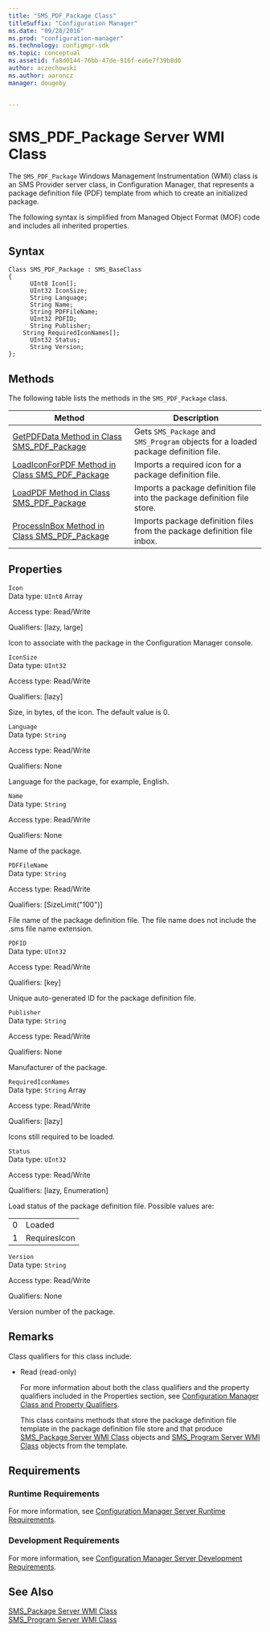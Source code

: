 ```yaml
---
title: "SMS_PDF_Package Class"
titleSuffix: "Configuration Manager"
ms.date: "09/20/2016"
ms.prod: "configuration-manager"
ms.technology: configmgr-sdk
ms.topic: conceptual
ms.assetid: fa8d0144-76bb-47de-916f-ea6e7f39b8d0
author: aczechowski
ms.author: aaroncz
manager: dougeby


---
```

# SMS_PDF_Package Server WMI Class
The `SMS_PDF_Package` Windows Management Instrumentation (WMI) class is an SMS Provider server class, in Configuration Manager, that represents a package definition file (PDF) template from which to create an initialized package.  

 The following syntax is simplified from Managed Object Format (MOF) code and includes all inherited properties.  

## Syntax  

```  
Class SMS_PDF_Package : SMS_BaseClass  
{  
      UInt8 Icon[];  
      UInt32 IconSize;  
      String Language;  
      String Name;  
      String PDFFileName;  
      UInt32 PDFID;  
      String Publisher;  
    String RequiredIconNames[];  
      UInt32 Status;  
      String Version;  
};  
```  

## Methods  
 The following table lists the methods in the `SMS_PDF_Package` class.  

|Method|Description|  
|------------|-----------------|  
|[GetPDFData Method in Class SMS_PDF_Package](../../../../../develop/reference/core/servers/configure/getpdfdata-method-in-class-sms_pdf_package.md)|Gets `SMS_Package` and `SMS_Program` objects for a loaded package definition file.|  
|[LoadIconForPDF Method in Class SMS_PDF_Package](../../../../../develop/reference/core/servers/configure/loadiconforpdf-method-in-class-sms_pdf_package.md)|Imports a required icon for a package definition file.|  
|[LoadPDF Method in Class SMS_PDF_Package](../../../../../develop/reference/core/servers/configure/loadpdf-method-in-class-sms_pdf_package.md)|Imports a package definition file into the package definition file store.|  
|[ProcessInBox Method in Class SMS_PDF_Package](../../../../../develop/reference/core/servers/configure/processinbox-method-in-class-sms_pdf_package.md)|Imports package definition files from the package definition file inbox.|  

## Properties  
 `Icon`  
 Data type: `UInt8` Array  

 Access type: Read/Write  

 Qualifiers: [lazy, large]  

 Icon to associate with the package in the Configuration Manager console.  

 `IconSize`  
 Data type: `UInt32`  

 Access type: Read/Write  

 Qualifiers: [lazy]  

 Size, in bytes, of the icon. The default value is 0.  

 `Language`  
 Data type: `String`  

 Access type: Read/Write  

 Qualifiers: None  

 Language for the package, for example, English.  

 `Name`  
 Data type: `String`  

 Access type: Read/Write  

 Qualifiers: None  

 Name of the package.  

 `PDFFileName`  
 Data type: `String`  

 Access type: Read/Write  

 Qualifiers: [SizeLimit("100")]  

 File name of the package definition file. The file name does not include the .sms file name extension.  

 `PDFID`  
 Data type: `UInt32`  

 Access type: Read/Write  

 Qualifiers: [key]  

 Unique auto-generated ID for the package definition file.  

 `Publisher`  
 Data type: `String`  

 Access type: Read/Write  

 Qualifiers: None  

 Manufacturer of the package.  

 `RequiredIconNames`  
 Data type: `String` Array  

 Access type: Read/Write  

 Qualifiers: [lazy]  

 Icons still required to be loaded.  

 `Status`  
 Data type: `UInt32`  

 Access type: Read/Write  

 Qualifiers: [lazy, Enumeration]  

 Load status of the package definition file. Possible values are:  

|||  
|-|-|  
|0|Loaded|  
|1|RequiresIcon|  

 `Version`  
 Data type: `String`  

 Access type: Read/Write  

 Qualifiers: None  

 Version number of the package.  

## Remarks  
 Class qualifiers for this class include:  

- Read (read-only)  

  For more information about both the class qualifiers and the property qualifiers included in the Properties section, see [Configuration Manager Class and Property Qualifiers](../../../../../develop/reference/misc/class-and-property-qualifiers.md).  

  This class contains methods that store the package definition file template in the package definition file store and that produce [SMS_Package Server WMI Class](../../../../../develop/reference/core/servers/configure/sms_package-server-wmi-class.md) objects and [SMS_Program Server WMI Class](../../../../../develop/reference/core/servers/configure/sms_program-server-wmi-class.md) objects from the template.  

## Requirements  

### Runtime Requirements  
 For more information, see [Configuration Manager Server Runtime Requirements](../../../../../develop/core/reqs/server-runtime-requirements.md).  

### Development Requirements  
 For more information, see [Configuration Manager Server Development Requirements](../../../../../develop/core/reqs/server-development-requirements.md).  

## See Also  
 [SMS_Package Server WMI Class](../../../../../develop/reference/core/servers/configure/sms_package-server-wmi-class.md)   
 [SMS_Program Server WMI Class](../../../../../develop/reference/core/servers/configure/sms_program-server-wmi-class.md)
